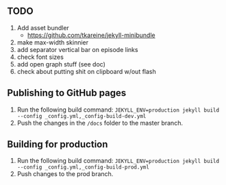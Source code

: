 ## TODO

1. Add asset bundler
    - https://github.com/tkareine/jekyll-minibundle
2. make max-width skinnier
3. add separator vertical bar on episode links
4. check font sizes
5. add open graph stuff (see doc)
6. check about putting shit on clipboard w/out flash

## Publishing to GitHub pages

1. Run the following build command: `JEKYLL_ENV=production jekyll build --config _config.yml,_config-build-dev.yml`
2. Push the changes in the `/docs` folder to the master branch.

## Building for production

1. Run the following build command: `JEKYLL_ENV=production jekyll build --config _config.yml,_config-build-prod.yml`
2. Push changes to the prod branch.
